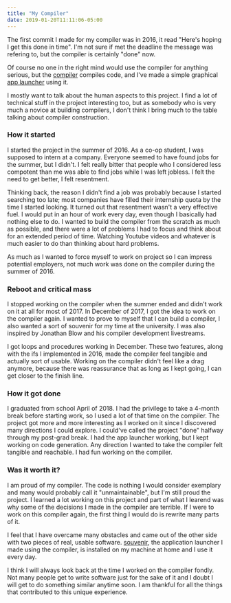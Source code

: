 ```yaml
---
title: "My Compiler"
date: 2019-01-20T11:11:06-05:00
---
```


The first commit I made for my compiler was in 2016, it read "Here's hoping I get this done in time".
I'm not sure if met the deadline the message was refering to, but the compiler is certainly "done" now.

Of course no one in the right mind would use the compiler for anything serious, but the [compiler] compiles code,
and I've made a simple graphical [app launcher][souvenir] using it.

I mostly want to talk about the human aspects to this project. I find a lot of technical stuff in the project interesting
too, but as somebody who is very much a novice at building compilers, I don't think I bring much to the
table talking about compiler construction.

### How it started

I started the project in the summer of 2016. As a co-op student, I was supposed to intern at a company. Everyone seemed
to have found jobs for the summer, but I didn't. I felt really bitter that people who I considered less compotent than me
was able to find jobs while I was left jobless. I felt the need to get better, I felt resentment.

Thinking back, the reason I didn't find a job was probably because I started
searching too late; most companies have filled their internship quota by the time I started looking.
It turned out that resentment wasn't a very effective fuel. I would put in an hour of work every day, even though
I basically had nothing else to do. I wanted to build the compiler from the scratch as much as possible, and
there were a lot of problems I had to focus and think about for an extended period of time. Watching Youtube videos
and whatever is much easier to do than thinking about hard problems.

As much as I wanted to force myself to work on project so I can impress potential employers, not much work was done
on the compiler during the summer of 2016.

### Reboot and critical mass

I stopped working on the compiler when the summer ended and didn't work on it at all for most of 2017. In December of
2017, I got the idea to work on the compiler again. I wanted to prove to myself that I can build a compiler, I also
wanted a sort of souvenir for my time at the university. I was also inspired by Jonathan Blow and his compiler development
livestreams.

I got loops and procedures working in December. These two features, along with the ifs I implemented in 2016, made the
compiler feel tangible and actually sort of usable. Working on the compiler didn't feel like a drag anymore, because there
was reassurance that as long as I kept going, I can get closer to the finish line.

### How it got done

I graduated from school April of 2018. I had the privilege to take a 4-month break before starting work, so I used a lot
of that time on the compiler. The project got more and more interesting as I worked on it since I discovered many directions
I could explore. I could've called the project "done" halfway through my post-grad break. I had the app launcher working,
but I kept working on code generation. Any direction I wanted to take the compiler felt tangible
and reachable. I had fun working on the compiler.

### Was it worth it?

I am proud of my compiler. The code is nothing I would consider exemplary and many would probably call it "unmaintainable",
but I'm still proud the project. I learned a lot working on this project and part of what I learend was why some of the decisions
I made in the compiler are terrible. If I were to work on this compiler again, the first thing I would do is rewrite many
parts of it.

I feel that I have overcame many obstacles and came out of the other side with two pieces of real, usable software.
[souvenir], the application launcher I made using the compiler, is installed on my machine at home and I use it every day.

I think I will always look back at the time I worked on the compiler fondly. Not many people get to write software
just for the sake of it and I doubt I will get to do something similar anytime soon. I am thankful for all the things
that contributed to this unique experience.

[compiler]: https://www.github.com/XrXr/alang
[souvenir]: https://www.github.com/XrXr/souvenir

